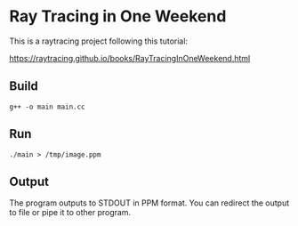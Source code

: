 Ray Tracing in One Weekend
==========================

This is a raytracing project following this tutorial:

https://raytracing.github.io/books/RayTracingInOneWeekend.html

## Build

    g++ -o main main.cc

## Run

    ./main > /tmp/image.ppm

## Output

The program outputs to STDOUT in PPM format. You can redirect the output to file or pipe it to other program.


